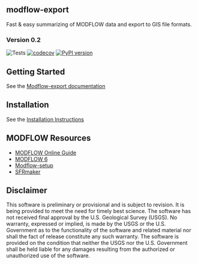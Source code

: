 
modflow-export
-----------------------------------------------
Fast & easy summarizing of MODFLOW data and export to GIS file formats.

### Version 0.2
![Tests](https://github.com/aleaf/modflow-export/workflows/Tests/badge.svg)
[![codecov](https://codecov.io/gh/aleaf/modflow-export/branch/master/graph/badge.svg)](https://codecov.io/gh/aleaf/modflow-export)
[![PyPI version](https://badge.fury.io/py/modflow-export.svg)](https://badge.fury.io/py/modflow-export)


Getting Started
----------------------------------------------- 
See the [Modflow-export documentation](https://aleaf.github.io/modflow-export/index.html)


Installation
-----------------------------------------------
See the [Installation Instructions](https://aleaf.github.io/modflow-export/latest/installation.html)


MODFLOW Resources
-----------------------------------------------

+ [MODFLOW Online Guide](https://water.usgs.gov/ogw/modflow-nwt/MODFLOW-NWT-Guide/index.html?nwt_newton_solver.htm)
+ [MODFLOW 6](https://www.usgs.gov/software/modflow-6-usgs-modular-hydrologic-model)
+ [Modflow-setup](https://github.com/usgs/modflow-setup)
+ [SFRmaker](https://github.com/usgs/sfrmaker)



Disclaimer
----------

This software is preliminary or provisional and is subject to revision. It is
being provided to meet the need for timely best science. The software has not
received final approval by the U.S. Geological Survey (USGS). No warranty,
expressed or implied, is made by the USGS or the U.S. Government as to the
functionality of the software and related material nor shall the fact of release
constitute any such warranty. The software is provided on the condition that
neither the USGS nor the U.S. Government shall be held liable for any damages
resulting from the authorized or unauthorized use of the software.

